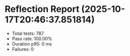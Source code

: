 # Reflection Report (2025-10-17T20:46:37.851814)

- Total tests: 787
- Pass rate: 100.00%
- Duration p95: 0 ms
- Failures: 0

